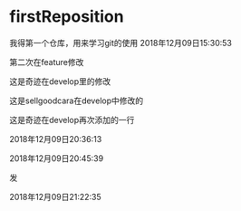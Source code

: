 # firstReposition


我得第一个仓库，用来学习git的使用
2018年12月09日15:30:53

第二次在feature修改

这是奇迹在develop里的修改

这是sellgoodcara在develop中修改的

这是奇迹在develop再次添加的一行

2018年12月09日20:36:13


2018年12月09日20:45:39

发

2018年12月09日21:22:35